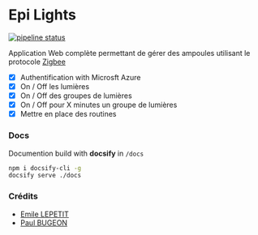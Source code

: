 # Epi Lights

[![pipeline status](https://git.emile-lepetit.fr/epitech/tek-2/hub/zigbee-lights/badges/master/pipeline.svg)](https://git.emile-lepetit.fr/epitech/tek-2/hub/zigbee-lights/commits/master)

Application Web complète permettant de gérer des ampoules utilisant le protocole [Zigbee](https://fr.wikipedia.org/wiki/ZigBee)

 - [x] Authentification with Microsft Azure
 - [x] On / Off les lumières
 - [x] On / Off des groupes de lumières
 - [x] On / Off pour X minutes un groupe de lumières
 - [x] Mettre en place des routines

### Docs
Documention build with **docsify** in `/docs`
```bash
npm i docsify-cli -g
docsify serve ./docs
```

### Crédits
* [Emile LEPETIT](mailto:emile.lepetit@epitech.eu)
* [Paul BUGEON](mailto:paul.bugeon@epitech.eu)
